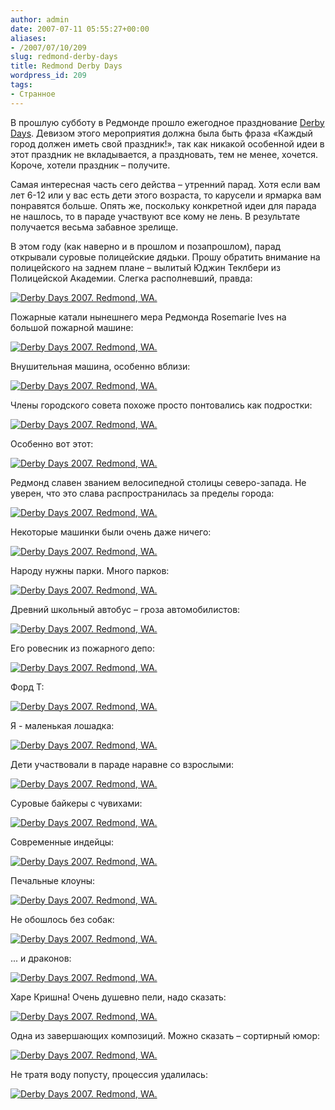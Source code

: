```yaml
---
author: admin
date: 2007-07-11 05:55:27+00:00
aliases:
- /2007/07/10/209
slug: redmond-derby-days
title: Redmond Derby Days
wordpress_id: 209
tags:
- Странное
---
```


В прошлую субботу в Редмонде прошло ежегодное празднование [Derby Days](http://www.redmond.gov/recreationarts/derbydays/). Девизом этого мероприятия должна была быть фраза «Каждый город должен иметь свой праздник!», так как никакой особенной идеи в этот праздник не вкладывается, а праздновать, тем не менее, хочется. Короче, хотели праздник – получите. 

Самая интересная часть сего действа – утренний парад. Хотя если вам лет 6-12 или у вас есть дети этого возраста, то карусели и ярмарка вам понравятся больше. Опять же, поскольку конкретной идеи для парада не нашлось, то в параде участвуют все кому не лень. В результате получается весьма забавное зрелище.

В этом году (как наверно и в прошлом и позапрошлом), парад открывали суровые полицейские дядьки. Прошу обратить внимание на полицейского на заднем плане – вылитый Юджин Теклбери из Полицейской Академии. Слегка располневший, правда:

[![Derby Days 2007. Redmond, WA.](/2007/07/derby_days_01.thumbnail.jpg)](/2007/07/derby_days_01.jpg)

Пожарные катали нынешнего мера Редмонда Rosemarie Ives на большой пожарной машине: 

[![Derby Days 2007. Redmond, WA.](/2007/07/derby_days_02.thumbnail.jpg)](/2007/07/derby_days_02.jpg)

Внушительная машина, особенно вблизи:

[![Derby Days 2007. Redmond, WA.](/2007/07/derby_days_03.thumbnail.jpg)](/2007/07/derby_days_03.jpg)

Члены городского совета похоже просто понтовались как подростки:

[![Derby Days 2007. Redmond, WA.](/2007/07/derby_days_04.thumbnail.jpg)](/2007/07/derby_days_04.jpg)

Особенно вот этот:

[![Derby Days 2007. Redmond, WA.](/2007/07/derby_days_05.thumbnail.jpg)](/2007/07/derby_days_05.jpg)

Редмонд славен званием велосипедной столицы северо-запада. Не уверен, что это слава распространилась за пределы города:

[![Derby Days 2007. Redmond, WA.](/2007/07/derby_days_06.thumbnail.jpg)](/2007/07/derby_days_06.jpg)

Некоторые машинки были очень даже ничего:

[![Derby Days 2007. Redmond, WA.](/2007/07/derby_days_07.thumbnail.jpg)](/2007/07/derby_days_07.jpg)

Народу нужны парки. Много парков:

[![Derby Days 2007. Redmond, WA.](/2007/07/derby_days_08.thumbnail.jpg)](/2007/07/derby_days_08.jpg)

Древний школьный автобус – гроза автомобилистов:

[![Derby Days 2007. Redmond, WA.](/2007/07/derby_days_09.thumbnail.jpg)](/2007/07/derby_days_09.jpg)

Его ровесник из пожарного депо:

[![Derby Days 2007. Redmond, WA.](/2007/07/derby_days_10.thumbnail.jpg)](/2007/07/derby_days_10.jpg)

Форд Т:

[![Derby Days 2007. Redmond, WA.](/2007/07/derby_days_18.thumbnail.jpg)](/2007/07/derby_days_18.jpg)

Я - маленькая лошадка:

[![Derby Days 2007. Redmond, WA.](/2007/07/derby_days_11.thumbnail.jpg)](/2007/07/derby_days_11.jpg)

Дети участвовали в параде наравне со взрослыми:

[![Derby Days 2007. Redmond, WA.](/2007/07/derby_days_12.thumbnail.jpg)](/2007/07/derby_days_12.jpg)

Суровые байкеры с чувихами:

[![Derby Days 2007. Redmond, WA.](/2007/07/derby_days_13.thumbnail.jpg)](/2007/07/derby_days_13.jpg)

Современные индейцы:

[![Derby Days 2007. Redmond, WA.](/2007/07/derby_days_14.thumbnail.jpg)](/2007/07/derby_days_14.jpg)

Печальные клоуны:

[![Derby Days 2007. Redmond, WA.](/2007/07/derby_days_15.thumbnail.jpg)](/2007/07/derby_days_15.jpg)

Не обошлось без собак:

[![Derby Days 2007. Redmond, WA.](/2007/07/derby_days_16.thumbnail.jpg)](/2007/07/derby_days_16.jpg)

... и драконов:

[![Derby Days 2007. Redmond, WA.](/2007/07/derby_days_17.thumbnail.jpg)](/2007/07/derby_days_17.jpg)

Харе Кришна! Очень душевно пели, надо сказать:

[![Derby Days 2007. Redmond, WA.](/2007/07/derby_days_19.thumbnail.jpg)](/2007/07/derby_days_19.jpg)

Одна из завершающих композиций. Можно сказать – сортирный юмор:

[![Derby Days 2007. Redmond, WA.](/2007/07/derby_days_20.thumbnail.jpg)](/2007/07/derby_days_20.jpg)

Не тратя воду попусту, процессия удалилась:

[![Derby Days 2007. Redmond, WA.](/2007/07/derby_days_21.thumbnail.jpg)](/2007/07/derby_days_21.jpg)
